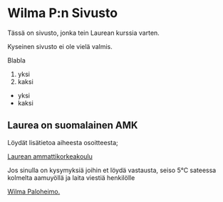 <!DOCTYPE html>
<html lang="fi">
<head>
	<meta charset="utf-8">
	<meta http-equiv="X-UA-Compatible" content="IE=edge">
	<meta name="viewport" content="width=device-width, initial-scale=1.0">
	<title>Verkkosivun kehittäminen</title>
	<link rel="stylesheet" href="index.css" type=text/>
</head>
<body>
	<h1>Wilma P:n Sivusto</h1>
    <p>Tässä on sivusto, jonka tein Laurean kurssia varten.</p>
	<p>Kyseinen sivusto ei ole vielä valmis.</p>
	<div class="Best">Blabla</div>
<ol>
	<li>yksi</li>
	<li>kaksi</li>
</ol>

<ul>
	<li>yksi</li>
	<li>kaksi</li>
</ul>
	<h2>Laurea on suomalainen AMK</h2>
    <p>Löydät lisätietoa aiheesta osoitteesta;</p>
    <a href="http://www.laurea.fi">Laurean ammattikorkeakoulu</a>
    <p>Jos sinulla on kysymyksiä joihin et löydä vastausta, seiso 5°C sateessa kolmelta aamuyöllä ja laita viestiä henkilölle</p>
    <a href="mailto:wilma.paloheimo@student.laurea.fi">Wilma Paloheimo.</a>
</body>
</html>
